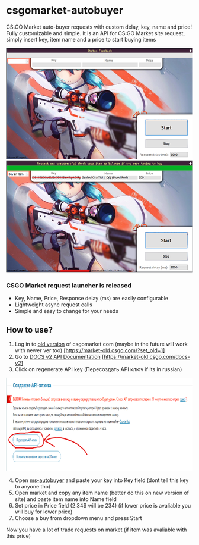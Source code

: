 # csgomarket-autobuyer
CS:GO Market auto-buyer requests with custom delay, key, name and price! Fully customizable and simple.
It is an API for CS:GO Market site request, simply insert key, item name and a price to start buying items

<img src="/Screenshots/_screenshot_main.png" width="560" height="300" />
<img src="/Screenshots/_screenshot_busy.png" width="560" height="300" />

### CSGO Market request launcher is released

- Key, Name, Price, Response delay (ms) are easily configurable
- Lightweight async request calls
- Simple and easy to change for your needs

## How to use?

1. Log in to <a href="https://market-old.csgo.com/?set_old=1">old version</a> of csgomarket com (maybe in the future will work with newer ver too) [https://market-old.csgo.com/?set_old=1]
2. Go to <a href="https://market-old.csgo.com/docs-v2">DOCS v2 API Documentation</a> [https://market-old.csgo.com/docs-v2]
3. Click on regenerate API key (Пересоздать API ключ if its in russian)

<img src="/Screenshots/_create_key_csgomarket.png" width="760" height="250" />

4. Open <a href="https://github.com/MentallyStable4sure/csgomarket-autobuyer/releases/tag/Release">ms-autobuyer</a> and paste your key into Key field (dont tell this key to anyone tho)
5. Open market and copy any item name (better do this on new version of site) and paste item name into Name field
6. Set price in Price field (2.34$ will be 234) (if lower price is avaliable you will buy for lower price)
7. Choose a buy from dropdown menu and press Start

Now you have a lot of trade requests on market (if item was avaliable with this price)
